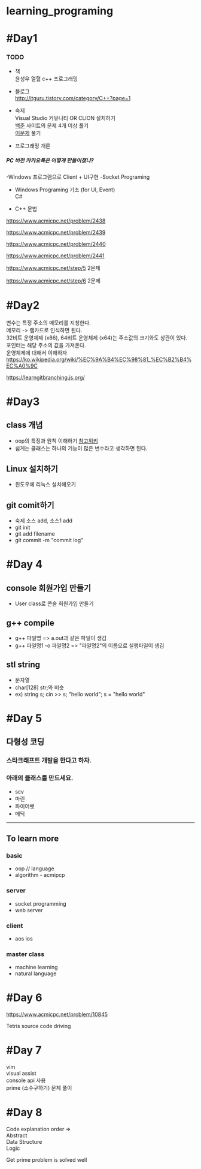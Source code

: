 # learning_programing

# #Day1  

### TODO
* 책   
윤성우 열혈 c++ 프로그래밍  
* 블로그  
http://itguru.tistory.com/category/C++?page=1  
* 숙제  
Visual Studio 커뮤니티 OR CLION 설치하기  
[백준](https://www.acmicpc.net/step/1) 사이트의 문제 4개 이상 풀기  
[이문제](https://www.acmicpc.net/problem/2741) 풀기  


* 프로그래밍 개론  
##### PC 버전 카카오톡은 어떻게 만들어졌나?
-Windows 프로그램으로 Client + UI구현
-Socket Programing

* Windows Programing 기초 (for UI, Event)  
C#

* C++ 문법  

https://www.acmicpc.net/problem/2438  

https://www.acmicpc.net/problem/2439  

https://www.acmicpc.net/problem/2440  

https://www.acmicpc.net/problem/2441  

https://www.acmicpc.net/step/5  2문제  

https://www.acmicpc.net/step/6  2문제  


# #Day2  

 변수는 특정 주소의 메모리를 지칭한다.  
 메모리 -> 램카드로 인식하면 된다.  
 32비트 운영체제 (x86), 64비트 운영체제 (x64)는 주소값의 크기와도 상관이 있다.  
 포인터는 해당 주소의 값을 가져온다.  
 운영체제에 대해서 이해하자   
 https://ko.wikipedia.org/wiki/%EC%9A%B4%EC%98%81_%EC%B2%B4%EC%A0%9C  
 
 https://learngitbranching.js.org/
 
 # #Day3
 
## class 개념  
- oop의 특징과 원칙 이해하기 [참고위키](https://en.wikipedia.org/wiki/Object-oriented_programming)
- 쉽게는 클래스는 하나의 기능이 많은 변수라고 생각하면 된다.

## Linux 설치하기
- 윈도우에 리눅스 설치해오기

## git comit하기
- 숙제 소스 add, 소스1 add
- git init
- git add filename
- git commit -m "commit log"


# #Day 4

## console 회원가입 만들기
- User class로 콘솔 회원가입 만들기

## g++ compile
- g++ 파일명
=> a.out과 같은 파일이 생김
- g++ 파일명1 -o 파일명2
=> "파일명2"의 이름으로 실행파일이 생김

## stl string
- 문자열
- char[128] str;와 비슷
- ex) string s; cin >> s; "hello world"; s = "hello world"

# #Day 5

## 다형성 코딩
### 스타크래프트 개발을 한다고 하자.
### 아래의 클래스를 만드세요.
- scv
- 마린
- 파이어벳
- 메딕

------------------

## To learn more

### basic
- oop // language
- algorithm - acmipcp

### server
- socket programming
- web server

### client
- aos ios

### master class
- machine learning
- natural language


# #Day 6

https://www.acmicpc.net/problem/10845  

Tetris source code driving


# #Day 7

vim  
visual assist  
console api 사용  
prime (소수구하기) 문제 풀이  

# #Day 8
Code explanation order =>  
Abstract  
Data Structure  
Logic  

Get prime problem is solved well  



